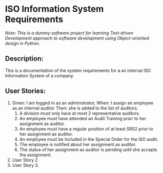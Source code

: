 # ISO Information System Requirements #
_Note: This is a dummy software project for learning Test-driven Development approach to software development using Object-oriented design in Python._

## Description: ##
This is a documentation of the system requirements for a an internal ISO Information System of a company. 

## User Stories: ##
1. Given: I am logged in as an administrator,
   When: I assign an employee as an internal auditor
   Then: she is added to the list of auditors.
   1. A division must only have at most 2 representative auditors.
   2. An employee must have attended an Audit Training prior to her assignment as auditor.
   3. An employee must have a regular position of at least SRS2 prior to her assignment as auditor.
   4. An employee must be included in the Special Order for the ISO audit.
   5. The employee is notified about her assignment as auditor.
   6. The status of her assignment as auditor is pending until she accepts the assignment.  
2. User Story 2.
3. User Story 3.
